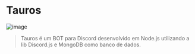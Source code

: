 
# Tauros
![image](https://i.imgur.com/JAGH994.png)
> Tauros é um BOT para Discord desenvolvido em Node.js utilizando a lib Discord.js e MongoDB como banco de dados.